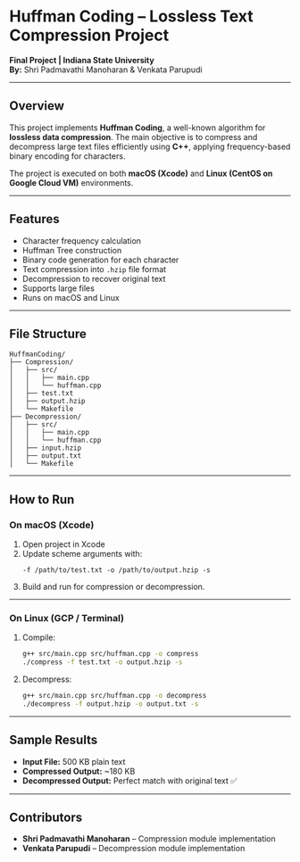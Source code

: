 #  Huffman Coding – Lossless Text Compression Project

**Final Project | Indiana State University**  
**By:** Shri Padmavathi Manoharan & Venkata Parupudi

---

## Overview

This project implements **Huffman Coding**, a well-known algorithm for **lossless data compression**. The main objective is to compress and decompress large text files efficiently using **C++**, applying frequency-based binary encoding for characters.

The project is executed on both **macOS (Xcode)** and **Linux (CentOS on Google Cloud VM)** environments.

---

## Features

- Character frequency calculation  
- Huffman Tree construction  
- Binary code generation for each character  
- Text compression into `.hzip` file format  
- Decompression to recover original text  
- Supports large files  
- Runs on macOS and Linux

---

##  File Structure

```
HuffmanCoding/
├── Compression/
│   ├── src/
│   │   ├── main.cpp
│   │   └── huffman.cpp
│   ├── test.txt
│   ├── output.hzip
│   └── Makefile
├── Decompression/
│   ├── src/
│   │   ├── main.cpp
│   │   └── huffman.cpp
│   ├── input.hzip
│   ├── output.txt
│   └── Makefile
```

---

##  How to Run

###  On macOS (Xcode)

1. Open project in Xcode  
2. Update scheme arguments with:
   ```
   -f /path/to/test.txt -o /path/to/output.hzip -s
   ```
3. Build and run for compression or decompression.

---

###  On Linux (GCP / Terminal)

1. Compile:
   ```bash
   g++ src/main.cpp src/huffman.cpp -o compress
   ./compress -f test.txt -o output.hzip -s
   ```

2. Decompress:
   ```bash
   g++ src/main.cpp src/huffman.cpp -o decompress
   ./decompress -f output.hzip -o output.txt -s
   ```

---

## Sample Results

- **Input File:** 500 KB plain text  
- **Compressed Output:** ~180 KB  
- **Decompressed Output:** Perfect match with original text ✅

---

##  Contributors

- **Shri Padmavathi Manoharan** – Compression module implementation  
- **Venkata Parupudi** – Decompression module implementation

